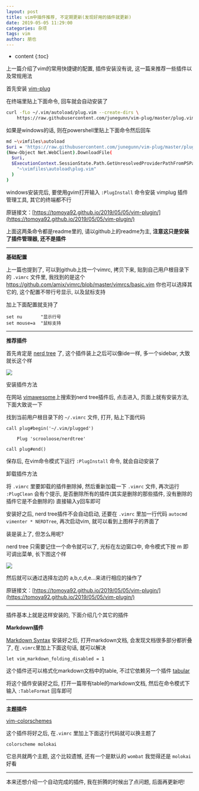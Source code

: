 ```yaml
---
layout: post
title: vim中插件推荐, 不定期更新(发现好用的插件就更新)
date: 2019-05-05 11:29:00
categories: 杂项
tags: vim
author: 朋也
---
```


* content
{:toc}

上一篇介绍了vim的常用快捷键的配置, 插件安装没有说, 这一篇来推荐一些插件以及常规用法





首先安装 [vim-plug](https://github.com/junegunn/vim-plug)

在终端里贴上下面命令, 回车就会自动安装了

```bash
curl -fLo ~/.vim/autoload/plug.vim --create-dirs \
    https://raw.githubusercontent.com/junegunn/vim-plug/master/plug.vim
```

如果是windows的话, 则在powershell里贴上下面命令然后回车

```bash
md ~\vimfiles\autoload
$uri = 'https://raw.githubusercontent.com/junegunn/vim-plug/master/plug.vim'
(New-Object Net.WebClient).DownloadFile(
  $uri,
  $ExecutionContext.SessionState.Path.GetUnresolvedProviderPathFromPSPath(
    "~\vimfiles\autoload\plug.vim"
  )
)
```

windows安装完后, 要使用gvim打开输入 `:PlugInstall` 命令安装 vimplug 插件管理工具, 其它的终端都不行

原链接文：[https://tomoya92.github.io/2019/05/05/vim-plugin/](https://tomoya92.github.io/2019/05/05/vim-plugin/)

上面这两条命令都是readme里的, 请以github上的readme为主, **注意这只是安装了插件管理器, 还不是插件**

---

**基础配置**

上一篇也提到了, 可以到github上找一个vimrc, 拷贝下来, 贴到自己用户根目录下的 `.vimrc` 文件里, 我找到的是这个 https://github.com/amix/vimrc/blob/master/vimrcs/basic.vim  你也可以选择其它的, 这个配置不带行号显示, 以及鼠标支持

加上下面配置就支持了

```
set nu       "显示行号
set mouse=a  "鼠标支持
```

---

**推荐插件**

首先肯定是 [nerd tree](https://vimawesome.com/plugin/nerdtree-red) 了, 这个插件装上之后可以像ide一样, 多一个sidebar, 大致就长这个样

![](/assets/QQ20190505-134426@2x.png)

安装插件方法

在网站 [vimawesome](https://vimawesome.com/)上搜索到nerd tree插件后, 点击进入, 页面上就有安装方法, 下面大致说一下

找到当前用户根目录下的 `~/.vimrc` 文件, 打开, 贴上下面代码

```
call plug#begin('~/.vim/plugged')

    Plug 'scrooloose/nerdtree'

call plug#end()
```

保存后, 在vim命令模式下运行 `:PlugInstall` 命令, 就会自动安装了

卸载插件方法

将 `.vimrc` 里要卸载的插件删除掉, 然后重新加载一下 `.vimrc` 文件, 再次运行 `:PlugClean` 会有个提示, 是否删除所有的插件(其实是删除的那些插件, 没有删除的插件它是不会删除的) 直接输入y回车即可

安装好之后, nerd tree插件不会自动启动, 还要在 `.vimrc` 里加一行代码 `autocmd vimenter * NERDTree`, 再次启动vim, 就可以看到上图样子的界面了

装是装上了, 但怎么用呢?

nerd tree 只需要记住一个命令就可以了, 光标在左边窗口中, 命令模式下按 m 即可调出菜单, 长下图这个样

![](/assets/QQ20190505-135111@2x.png)

然后就可以通过选择左边的 a,b,c,d,e...来进行相应的操作了

原链接文：[https://tomoya92.github.io/2019/05/05/vim-plugin/](https://tomoya92.github.io/2019/05/05/vim-plugin/)

---

插件基本上就是这样安装的, 下面介绍几个其它的插件

**Markdown插件**

[Markdown Syntax](https://vimawesome.com/plugin/markdown-syntax) 安装好之后, 打开markdown文档, 会发现文档很多部分都折叠了, 在`.vimrc`里加上下面这句话, 就可以解决

```
let vim_markdown_folding_disabled = 1
```

这个插件还可以格式化markdown文档中的table, 不过它依赖另一个插件 [tabular](https://vimawesome.com/plugin/tabular)

将这个插件安装好之后, 打开一篇带有table的markdown文档, 然后在命令模式下输入 `:TableFormat` 回车即可

---

**主题插件**

[vim-colorschemes](https://vimawesome.com/plugin/vim-colorschemes-sweeter-than-fiction)

这个插件将好之后, 在`.vimrc` 里加上下面这行代码就可以换主题了

```
colorscheme molokai
```

它总共就两个主题, 这个比较遗憾, 还有一个是默认的 `wombat` 我觉得还是 `molokai` 好看

---

本来还想介绍一个自动完成的插件, 我在折腾的时候出了点问题, 后面再更新吧!
